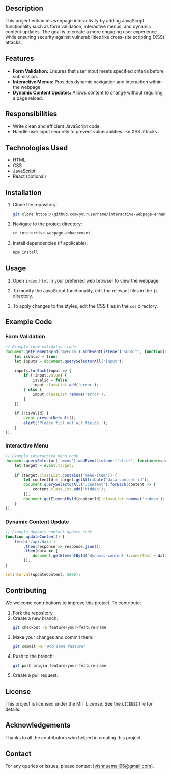 ## Description
This project enhances webpage interactivity by adding JavaScript functionality such as form validation, interactive menus, and dynamic content updates. The goal is to create a more engaging user experience while ensuring security against vulnerabilities like cross-site scripting (XSS) attacks.

## Features
- **Form Validation:** Ensures that user input meets specified criteria before submission.
- **Interactive Menus:** Provides dynamic navigation and interaction within the webpage.
- **Dynamic Content Updates:** Allows content to change without requiring a page reload.

## Responsibilities
- Write clean and efficient JavaScript code.
- Handle user input securely to prevent vulnerabilities like XSS attacks.

## Technologies Used
- HTML
- CSS
- JavaScript
- React (optional)

## Installation

1. Clone the repository:
    ```bash
    git clone https://github.com/yourusername/interactive-webpage-enhancement.git
    ```
2. Navigate to the project directory:
    ```bash
    cd interactive-webpage-enhancement
    ```
3. Install dependencies (if applicable):
    ```bash
    npm install
    ```

## Usage

1. Open `index.html` in your preferred web browser to view the webpage.

2. To modify the JavaScript functionality, edit the relevant files in the `js` directory.

3. To apply changes to the styles, edit the CSS files in the `css` directory.

## Example Code

### Form Validation
```javascript
// Example form validation code
document.getElementById('myForm').addEventListener('submit', function(event) {
    let isValid = true;
    let inputs = document.querySelectorAll('input');
    
    inputs.forEach(input => {
        if (!input.value) {
            isValid = false;
            input.classList.add('error');
        } else {
            input.classList.remove('error');
        }
    });
    
    if (!isValid) {
        event.preventDefault();
        alert('Please fill out all fields.');
    }
});
```

### Interactive Menu
```javascript
// Example interactive menu code
document.querySelector('.menu').addEventListener('click', function(event) {
    let target = event.target;
    
    if (target.classList.contains('menu-item')) {
        let contentId = target.getAttribute('data-content-id');
        document.querySelectorAll('.content').forEach(content => {
            content.classList.add('hidden');
        });
        document.getElementById(contentId).classList.remove('hidden');
    }
});
```

### Dynamic Content Update
```javascript
// Example dynamic content update code
function updateContent() {
    fetch('/api/data')
        .then(response => response.json())
        .then(data => {
            document.getElementById('dynamic-content').innerText = data.message;
        });
}

setInterval(updateContent, 5000);
```

## Contributing
We welcome contributions to improve this project. To contribute:

1. Fork the repository.
2. Create a new branch:
    ```bash
    git checkout -b feature/your-feature-name
    ```
3. Make your changes and commit them:
    ```bash
    git commit -m 'Add some feature'
    ```
4. Push to the branch:
    ```bash
    git push origin feature/your-feature-name
    ```
5. Create a pull request.

## License
This project is licensed under the MIT License. See the `LICENSE` file for details.

## Acknowledgements
Thanks to all the contributors who helped in creating this project.

## Contact
For any queries or issues, please contact [vishnuemail96@gmail.com].
